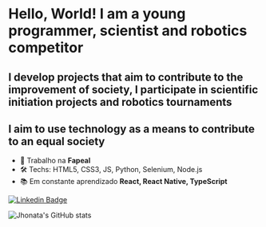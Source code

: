 # Hello, World! I am a young programmer, scientist and robotics competitor
## I develop projects that aim to contribute to the improvement of society, I participate in scientific initiation projects and robotics tournaments
## I aim to use technology as a means to contribute to an equal society

- 🚀 Trabalho na **Fapeal**
- 🛠 Techs: HTML5, CSS3, JS, Python, Selenium, Node.js 
- 📚 Em constante aprendizado **React, React Native, TypeScript**

<a href="https://www.linkedin.com/in/jhonata-augusto/" rel="follow"><img src="https://media-exp1.licdn.com/dms/image/C4D03AQFB4eYS6hYeNw/profile-displayphoto-shrink_800_800/0/1597362921916?e=1619654400&v=beta&t=ISeyYelotRGG4DTVE0p4pJUaDdogLuAJ0Uub2t7NkbE" alt="Linkedin Badge" data-canonical-src="https://img.shields.io/badge/-LinkedIn-blue?style=for-the-badge&amp;logo=Linkedin&amp;logoColor=white&amp;link=https:https://www.linkedin.com/in/jhonata-augusto-2301541b5/" style="max-width:100%;"></a>

![Jhonata's GitHub stats](https://github-readme-stats.vercel.app/api?username=JhonataAugust0&show_icons=true&theme=dark)

